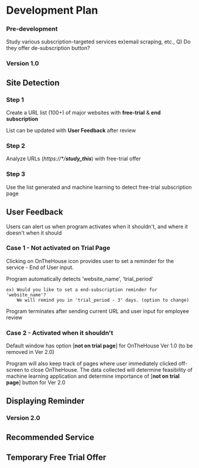 # Development Plan

### Pre-development
Study various subscription-targeted services ex)email scraping, etc.,
Q) Do they offer de-subscription button?


### Version 1.0

## Site Detection

### Step 1

Create a URL list (100+) of major websites with <b>free-trial</b> & <b>end subscription</b>

List can be updated with <b>User Feedback</b> after review

### Step 2

Analyze URLs (<i>https://*/<b>study_this</b></i>) with free-trial offer

### Step 3

Use the list generated and machine learning to detect free-trial subscription page



## User Feedback
Users can alert us when program activates when it shouldn't, and where it doesn't when it should

### Case 1 - Not activated on Trial Page

Clicking on OnTheHouse icon provides user to set a reminder for the service - End of User input.

Program automatically detects 'website_name', 'trial_period'

    ex) Would you like to set a end-subscription reminder for 'website_name'?
        We will remind you in 'trial_period - 3' days. (option to change)

Program terminates after sending current URL and user input for employee review


### Case 2 - Activated when it shouldn't

Default window has option [<b>not on trial page</b>] for OnTheHouse Ver 1.0 (to be removed in Ver 2.0)

Program will also keep track of pages where user immediately clicked off-screen to close OnTheHouse. The data collected will determine feasibility of machine learning application and determine importance of [<b>not on trial page</b>] button for Ver 2.0


## Displaying Reminder

### Version 2.0

## Recommended Service

## Temporary Free Trial Offer

